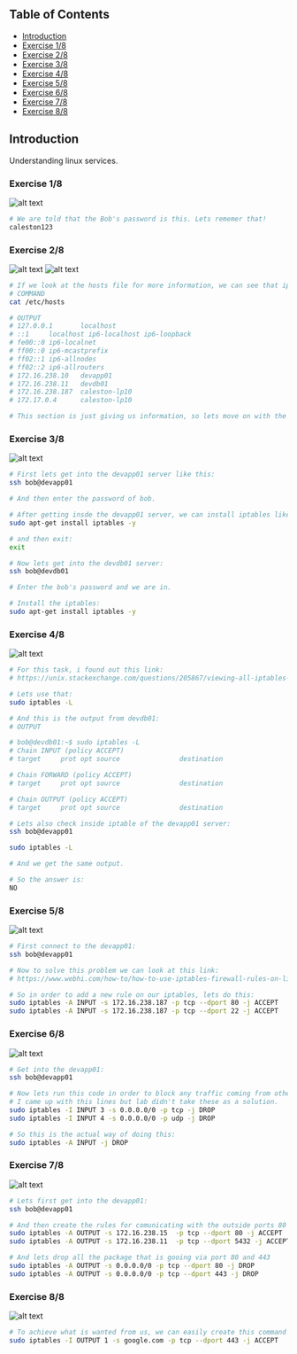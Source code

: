 ## Table of Contents

- [Introduction](#introduction)
- [Exercise 1/8](#exercise-18)
- [Exercise 2/8](#exercise-28)
- [Exercise 3/8](#exercise-38)
- [Exercise 4/8](#exercise-48)
- [Exercise 5/8](#exercise-58)
- [Exercise 6/8](#exercise-68)
- [Exercise 7/8](#exercise-78)
- [Exercise 8/8](#exercise-88)



##  Introduction

Understanding linux services.

### Exercise 1/8
![alt text](image.png)
```bash
# We are told that the Bob's password is this. Lets rememer that!
caleston123
```
### Exercise 2/8
![alt text](image-1.png)
![alt text](image-2.png)
```bash
# If we look at the hosts file for more information, we can see that ips are already settled:
# COMMAND
cat /etc/hosts

# OUTPUT
# 127.0.0.1       localhost
# ::1     localhost ip6-localhost ip6-loopback
# fe00::0 ip6-localnet
# ff00::0 ip6-mcastprefix
# ff02::1 ip6-allnodes
# ff02::2 ip6-allrouters
# 172.16.238.10   devapp01
# 172.16.238.11   devdb01
# 172.16.238.187  caleston-lp10
# 172.17.0.4      caleston-lp10

# This section is just giving us information, so lets move on with the exercise.
```
### Exercise 3/8
![alt text](image-3.png)
```bash
# First lets get into the devapp01 server like this:
ssh bob@devapp01

# And then enter the password of bob.

# After getting insde the devapp01 server, we can install iptables like this:
sudo apt-get install iptables -y

# and then exit:
exit

# Now lets get into the devdb01 server:
ssh bob@devdb01

# Enter the bob's password and we are in.

# Install the iptables:
sudo apt-get install iptables -y
```
### Exercise 4/8
![alt text](image-4.png)
```bash
# For this task, i found out this link:
# https://unix.stackexchange.com/questions/205867/viewing-all-iptables-rules

# Lets use that:
sudo iptables -L

# And this is the output from devdb01:
# OUTPUT

# bob@devdb01:~$ sudo iptables -L
# Chain INPUT (policy ACCEPT)
# target     prot opt source               destination         

# Chain FORWARD (policy ACCEPT)
# target     prot opt source               destination         

# Chain OUTPUT (policy ACCEPT)
# target     prot opt source               destination 

# Lets also check inside iptable of the devapp01 server:
ssh bob@devapp01

sudo iptables -L

# And we get the same output.

# So the answer is: 
NO
```
### Exercise 5/8
![alt text](image-5.png)
```bash
# First connect to the devapp01:
ssh bob@devapp01

# Now to solve this problem we can look at this link:
# https://www.webhi.com/how-to/how-to-use-iptables-firewall-rules-on-linux/#:~:text=Adding%20Rules,the%20end%20of%20a%20chain.&text=The%20%2DI%20option%20is%20used,specified%20position%20in%20a%20chain.&text=The%20%2Dp%20option%20is%20used,for%20specifying%20the%20destination%20port.

# So in order to add a new rule on our iptables, lets do this:
sudo iptables -A INPUT -s 172.16.238.187 -p tcp --dport 80 -j ACCEPT
sudo iptables -A INPUT -s 172.16.238.187 -p tcp --dport 22 -j ACCEPT
```
### Exercise 6/8
![alt text](image-6.png)
```bash
# Get into the devapp01:
ssh bob@devapp01

# Now lets run this code in order to block any traffic coming from other than caleston-lp10
# I came up with this lines but lab didn't take these as a solution. 
sudo iptables -I INPUT 3 -s 0.0.0.0/0 -p tcp -j DROP
sudo iptables -I INPUT 4 -s 0.0.0.0/0 -p udp -j DROP

# So this is the actual way of doing this:
sudo iptables -A INPUT -j DROP
```

### Exercise 7/8
![alt text](image-7.png)
```bash
# Lets first get into the devapp01:
ssh bob@devapp01

# And then create the rules for comunicating with the outside ports 80 and 5432
sudo iptables -A OUTPUT -s 172.16.238.15  -p tcp --dport 80 -j ACCEPT
sudo iptables -A OUTPUT -s 172.16.238.11  -p tcp --dport 5432 -j ACCEPT

# And lets drop all the package that is gooing via port 80 and 443 
sudo iptables -A OUTPUT -s 0.0.0.0/0 -p tcp --dport 80 -j DROP
sudo iptables -A OUTPUT -s 0.0.0.0/0 -p tcp --dport 443 -j DROP

```
### Exercise 8/8
![alt text](image-8.png)
```bash
# To achieve what is wanted from us, we can easily create this command that uses port 443 which is https for the google.com dns(a.k.a. google's ip).
sudo iptables -I OUTPUT 1 -s google.com -p tcp --dport 443 -j ACCEPT
```